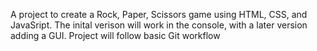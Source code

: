 A project to create a Rock, Paper, Scissors game using HTML, CSS, and JavaSript.
The inital verison will work in the console, with a later version adding a GUI.
Project will follow basic Git workflow